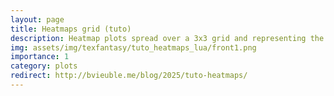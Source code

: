 ```yaml
---
layout: page
title: Heatmaps grid (tuto)
description: Heatmap plots spread over a 3x3 grid and representing the number of iterations for different variants of an algorithm. 
img: assets/img/texfantasy/tuto_heatmaps_lua/front1.png
importance: 1
category: plots
redirect: http://bvieuble.me/blog/2025/tuto-heatmaps/
---
```

